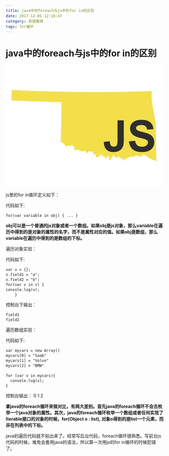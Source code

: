 ```yaml
---
title: java中的foreach与js中的for in的区别
date: 2017-12-05 12:18:47
category: 易错集锦
tags: for循环
---
```

# java中的foreach与js中的for in的区别

![](https://github.com/No-Sky/storage/raw/master/images/Logo/JSLogo.jpg)
                                                                   
<!-- more -->

js里的for in循环定义如下：

代码如下:
	
	for(var variable in obj) { ... }

**obj可以是一个普通的js对象或者一个数组。如果obj是js对象，那么variable在遍历中得到的是对象的属性的名字，而不是属性对应的值。如果obj是数组，那么variable在遍历中得到的是数组的下标。**

遍历对象实验：

 代码如下:

	var v = {};  
	v.field1 = "a";  
	v.field2 = "b";  
	for(var v in v) {  
    console.log(v);  
		}

  
控制台下输出：

	field1
	field2

遍历数组实验：

代码如下:

	var mycars = new Array()
	mycars[0] = "Saab"
	mycars[1] = "Volvo"
	mycars[2] = "BMW"
	  
	for (var x in mycars){
	  console.log(x);
	}

  
控制台输出：
	0
	1
	2

**拿java的foreach循环来做对比，有两大差别。首先java的foreach循环不会去枚举一个java对象的属性。其次，java的foreach循环枚举一个数组或者任何实现了Iterable接口的对象的时候，for(Object o : list), 对象o得到的是list一个元素，而非在列表中的下标。**

java的遍历代码就不贴出来了。经常写后台代码，foreach循环很熟悉。写前台js代码的时候，难免会套用java的语法，所以第一次用js的for in循环的时候犯错了。
